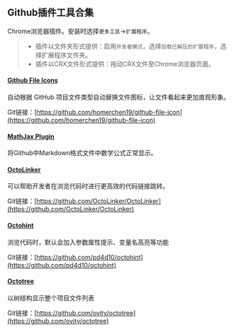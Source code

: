﻿## Github插件工具合集
Chrome浏览器插件。安装时选择`更多工具`→`扩展程序`。
>- 插件以文件夹形式提供：启用`开发者模式`，选择`加载已解压的扩展程序`，选择扩展程序文件夹。
>- 插件以CRX文件形式提供：拖动CRX文件至Chrome浏览器页面。


#### [Github File Icons](https://github.com/kikkimo/Github-tools/tree/master/Github%20File%20Icons "Github File Icons")
自动根据 GitHub 项目文件类型自动替换文件图标，让文件看起来更加直观形象。

Git链接：[https://github.com/homerchen19/github-file-icon](https://github.com/homerchen19/github-file-icon)

#### [MathJax Plugin](https://github.com/kikkimo/Github-tools/tree/master/MathJax%20Plugin "MathJax Plugin")
将Github中Markdown格式文件中数学公式正常显示。

#### [OctoLinker](https://github.com/kikkimo/Github-tools/tree/master/OctoLinker "OctoLinker")
可以帮助开发者在浏览代码时进行更高效的代码链接跳转。

Git链接：[https://github.com/OctoLinker/OctoLinker](https://github.com/OctoLinker/OctoLinker)

#### [Octohint](https://github.com/kikkimo/Github-tools/tree/master/Octohint/ "Octohint")
浏览代码时，默认会加入参数属性提示、变量名高亮等功能

Git链接：[https://github.com/pd4d10/octohint](https://github.com/pd4d10/octohint)

#### [Octotree](https://github.com/kikkimo/Github-tools/tree/master/Octotree "Octotree")
以树结构显示整个项目文件列表

Git链接：[https://github.com/ovity/octotree](https://github.com/ovity/octotree)